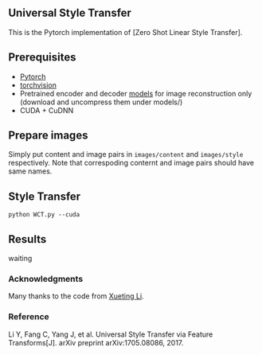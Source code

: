 ## Universal Style Transfer

This is the Pytorch implementation of [Zero Shot Linear Style Transfer].

## Prerequisites
- [Pytorch](http://pytorch.org/)
- [torchvision](https://github.com/pytorch/vision)
- Pretrained encoder and decoder [models](https://drive.google.com/file/d/1M5KBPfqrIUZqrBZf78CIxLrMUT4lD4t9/view?usp=sharing) for image reconstruction only (download and uncompress them under models/)
- CUDA + CuDNN

## Prepare images
Simply put content and image pairs in `images/content` and `images/style` respectively. Note that correspoding conternt and image pairs should have same names.


## Style Transfer

```
python WCT.py --cuda
```

## Results
waiting

### Acknowledgments
Many thanks to the code from [Xueting Li](https://github.com/sunshineatnoon/PytorchWCT).

### Reference
Li Y, Fang C, Yang J, et al. Universal Style Transfer via Feature Transforms[J]. arXiv preprint arXiv:1705.08086, 2017.

